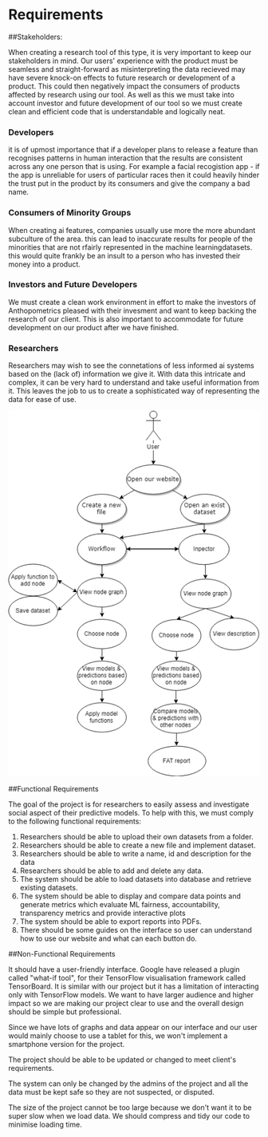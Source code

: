 # Requirements

##Stakeholders:

When creating a research tool of this type, it is very important to keep our stakeholders in mind. Our users' experience with the product must be seamless and straight-forward as misinterpreting the data recieved may have severe knock-on effects to future research or development of a product. This could then negatively impact the consumers of products affected by research using our tool.
As well as this we must take into account investor and future development of our tool so we must create clean and efficient code that is understandable and logically neat.

### Developers

it is of upmost importance that if a developer plans to release a feature than recognises patterns in human interaction that the results are consistent across any one person that is using. For example a facial recogistion app - if the app is unreliable for users of particular races then it could heavily hinder the trust put in the product by its consumers and give the company a bad name.

### Consumers of Minority Groups

When creating ai features, companies usually use more the more abundant subculture of the area. this can lead to inaccurate results for people of the minorities that are not rfairly represented in the machine learningdatasets. this would quite frankly be an insult to a person who has invested their money into a product.

### Investors and Future Developers

We must create a clean work environment in effort to make the investors of Anthopometrics pleased with their invesment and want to keep backing the research of our client. This is also important to accommodate for future development on our product after we have finished.

### Researchers

Researchers may wish to see the connetations of less informed ai systems based on the (lack of) information we give it. With data this intricate and complex, it can be very hard to understand and take useful information from it. This leaves the job to us to create a sophisticated way of representing the data for ease of use.

![Use Case Diagram](assets/Usecase_diagram.png)

##Functional Requirements

The goal of the project is for researchers to easily assess and investigate social aspect of their predictive models. To help with this, we must comply to the following functional requirements:

1. Researchers should be able to upload their own datasets from a folder.
2. Researchers should be able to create a new file and implement dataset.
3. Researchers should be able to write a name, id and description for the data
4. Researchers should be able to add and delete any data.
5. The system should be able to load datasets into database and retrieve existing datasets.
6. The system should be able to display and compare data points and generate metrics which evaluate ML fairness, accountability, transparency metrics and provide interactive plots
7. The system should be able to export reports into PDFs.
8. There should be some guides on the interface so user can understand how to use our website and what can each button do.

##Non-Functional Requirements

It should have a user-friendly interface. Google have released a plugin called "what-if tool", for their TensorFlow visualisation framework called TensorBoard. It is similar with our project but it has a limitation of interacting only with TensorFlow models. We want to have larger audience and higher impact so we are making our project clear to use and the overall design should be simple but professional.

Since we have lots of graphs and data appear on our interface and our user would mainly choose to use a tablet for this, we won't implement a smartphone version for the project.

The project should be able to be updated or changed to meet client's requirements.

The system can only be changed by the admins of the project and all the data must be kept safe so they are not suspected, or disputed.

The size of the project cannot be too large because we don't want it to be super slow when we load data. We should compress and tidy our code to minimise loading time.
